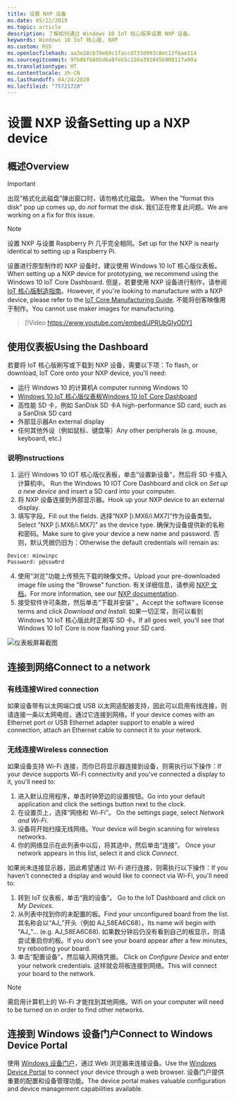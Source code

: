 ```yaml
---
title: 设置 NXP 设备
ms.date: 05/22/2019
ms.topic: article
description: 了解如何通过 Windows 10 IoT 核心版来设置 NXP 设备。
keywords: Windows 10 IoT 核心版, NXP
ms.custom: RS5
ms.openlocfilehash: aa3e28cb79e69c1faccd733d993c8ec12f6ae314
ms.sourcegitcommit: 9fb86fb605d6a8feb5c226a391045b908117a90a
ms.translationtype: HT
ms.contentlocale: zh-CN
ms.lasthandoff: 04/24/2020
ms.locfileid: "75721728"
---
```

# <a name="setting-up-a-nxp-device"></a><span data-ttu-id="4285f-104">设置 NXP 设备</span><span class="sxs-lookup"><span data-stu-id="4285f-104">Setting up a NXP device</span></span>

## <a name="overview"></a><span data-ttu-id="4285f-105">概述</span><span class="sxs-lookup"><span data-stu-id="4285f-105">Overview</span></span>

> [!IMPORTANT]
> <span data-ttu-id="4285f-106">出现“格式化此磁盘”弹出窗口时，请勿格式化磁盘。 </span><span class="sxs-lookup"><span data-stu-id="4285f-106">When the "format this disk" pop up comes up, do _not_ format the disk.</span></span> <span data-ttu-id="4285f-107">我们正在修复此问题。</span><span class="sxs-lookup"><span data-stu-id="4285f-107">We are working on a fix for this issue.</span></span>

> [!NOTE]
> <span data-ttu-id="4285f-108">设置 NXP 与设置 Raspberry Pi 几乎完全相同。</span><span class="sxs-lookup"><span data-stu-id="4285f-108">Set up for the NXP is nearly identical to setting up a Raspberry Pi.</span></span>

<span data-ttu-id="4285f-109">设置进行原型制作的 NXP 设备时，建议使用 Windows 10 IoT 核心版仪表板。</span><span class="sxs-lookup"><span data-stu-id="4285f-109">When setting up a NXP device for prototyping, we recommend using the Windows 10 IoT Core Dashboard.</span></span> <span data-ttu-id="4285f-110">但是，若要使用 NXP 设备进行制作，请参阅 [IoT 核心版制造指南](https://docs.microsoft.com/windows-hardware/manufacture/iot/iot-core-manufacturing-guide)。</span><span class="sxs-lookup"><span data-stu-id="4285f-110">However, if you're looking to manufacture with a NXP device, please refer to the [IoT Core Manufacturing Guide](https://docs.microsoft.com/windows-hardware/manufacture/iot/iot-core-manufacturing-guide).</span></span> <span data-ttu-id="4285f-111">不能将创客映像用于制作。</span><span class="sxs-lookup"><span data-stu-id="4285f-111">You cannot use maker images for manufacturing.</span></span>
<br>
> [!Video https://www.youtube.com/embed/JPRUbGIyODY]

## <a name="using-the-dashboard"></a><span data-ttu-id="4285f-112">使用仪表板</span><span class="sxs-lookup"><span data-stu-id="4285f-112">Using the Dashboard</span></span>

<span data-ttu-id="4285f-113">若要将 IoT 核心版刷写或下载到 NXP 设备，需要以下项：</span><span class="sxs-lookup"><span data-stu-id="4285f-113">To flash, or download, IoT Core onto your NXP device, you'll need:</span></span>
* <span data-ttu-id="4285f-114">运行 Windows 10 的计算机</span><span class="sxs-lookup"><span data-stu-id="4285f-114">A computer running Windows 10</span></span> 
* [<span data-ttu-id="4285f-115">Windows 10 IoT 核心版仪表板</span><span class="sxs-lookup"><span data-stu-id="4285f-115">Windows 10 IoT Core Dashboard</span></span>](https://docs.microsoft.com/windows/iot-core/downloads)
* <span data-ttu-id="4285f-116">高性能 SD 卡，例如 SanDisk SD 卡</span><span class="sxs-lookup"><span data-stu-id="4285f-116">A high-performance SD card, such as a SanDisk SD card</span></span>
* <span data-ttu-id="4285f-117">外部显示器</span><span class="sxs-lookup"><span data-stu-id="4285f-117">An external display</span></span>
* <span data-ttu-id="4285f-118">任何其他外设（例如鼠标、键盘等）</span><span class="sxs-lookup"><span data-stu-id="4285f-118">Any other peripherals (e.g. mouse, keyboard, etc.)</span></span>

### <a name="instructions"></a><span data-ttu-id="4285f-119">说明</span><span class="sxs-lookup"><span data-stu-id="4285f-119">Instructions</span></span>

1. <span data-ttu-id="4285f-120">运行 Windows 10 IOT 核心版仪表板，单击“设置新设备”，然后将 SD 卡插入计算机中。 </span><span class="sxs-lookup"><span data-stu-id="4285f-120">Run the Windows 10 IOT Core Dashboard and click on *Set up a new device* and insert a SD card into your computer.</span></span>
2. <span data-ttu-id="4285f-121">将 NXP 设备连接到外部显示器。</span><span class="sxs-lookup"><span data-stu-id="4285f-121">Hook up your NXP device to an external display.</span></span>
3. <span data-ttu-id="4285f-122">填写字段。</span><span class="sxs-lookup"><span data-stu-id="4285f-122">Fill out the fields.</span></span> <span data-ttu-id="4285f-123">选择“NXP [i.MX6/i.MX7]”作为设备类型。</span><span class="sxs-lookup"><span data-stu-id="4285f-123">Select "NXP [i.MX6/i.MX7]" as the device type.</span></span> <span data-ttu-id="4285f-124">确保为设备提供新的名称和密码。</span><span class="sxs-lookup"><span data-stu-id="4285f-124">Make sure to give your device a new name and password.</span></span> <span data-ttu-id="4285f-125">否则，默认凭据仍旧为：</span><span class="sxs-lookup"><span data-stu-id="4285f-125">Otherwise the default credentials will remain as:</span></span>

```
Device: minwinpc
Password: p@ssw0rd
```

4. <span data-ttu-id="4285f-126">使用“浏览”功能上传预先下载的映像文件。</span><span class="sxs-lookup"><span data-stu-id="4285f-126">Upload your pre-downloaded image file using the "Browse" function.</span></span> <span data-ttu-id="4285f-127">有关详细信息，请参阅 [NXP 文档](https://docs.microsoft.com/windows/iot-core/learn-about-hardware/iotnxp)。</span><span class="sxs-lookup"><span data-stu-id="4285f-127">For more information, see our [NXP documentation](https://docs.microsoft.com/windows/iot-core/learn-about-hardware/iotnxp).</span></span>
5. <span data-ttu-id="4285f-128">接受软件许可条款，然后单击“下载并安装”  。</span><span class="sxs-lookup"><span data-stu-id="4285f-128">Accept the software license terms and click *Download and Install*.</span></span> <span data-ttu-id="4285f-129">如果一切正常，则可以看到 Windows 10 IoT 核心版此时正刷写 SD 卡。</span><span class="sxs-lookup"><span data-stu-id="4285f-129">If all goes well, you'll see that Windows 10 IoT Core is now flashing your SD card.</span></span>

![仪表板屏幕截图](../media/DeviceSetup/Dashboard-Screenshot.jpg)


## <a name="connect-to-a-network"></a><span data-ttu-id="4285f-131">连接到网络</span><span class="sxs-lookup"><span data-stu-id="4285f-131">Connect to a network</span></span>
### <a name="wired-connection"></a><span data-ttu-id="4285f-132">有线连接</span><span class="sxs-lookup"><span data-stu-id="4285f-132">Wired connection</span></span>
<span data-ttu-id="4285f-133">如果设备带有以太网端口或 USB 以太网适配器支持，因此可以启用有线连接，则请连接一条以太网电缆，通过它连接到网络。</span><span class="sxs-lookup"><span data-stu-id="4285f-133">If your device comes with an Ethernet port or USB Ethernet adapter support to enable a wired connection, attach an Ethernet cable to connect it to your network.</span></span>

### <a name="wireless-connection"></a><span data-ttu-id="4285f-134">无线连接</span><span class="sxs-lookup"><span data-stu-id="4285f-134">Wireless connection</span></span>
<span data-ttu-id="4285f-135">如果设备支持 Wi-Fi 连接，而你已将显示器连接到设备，则需执行以下操作：</span><span class="sxs-lookup"><span data-stu-id="4285f-135">If your device supports Wi-Fi connectivity and you've connected a display to it, you'll need to:</span></span>

1. <span data-ttu-id="4285f-136">进入默认应用程序，单击时钟旁边的设置按钮。</span><span class="sxs-lookup"><span data-stu-id="4285f-136">Go into your default application and click the settings button next to the clock.</span></span>
2. <span data-ttu-id="4285f-137">在设置页上，选择“网络和 Wi-Fi”。 </span><span class="sxs-lookup"><span data-stu-id="4285f-137">On the settings page, select _Network and Wi-Fi_.</span></span>
3. <span data-ttu-id="4285f-138">设备将开始扫描无线网络。</span><span class="sxs-lookup"><span data-stu-id="4285f-138">Your device will begin scanning for wireless networks.</span></span>
4. <span data-ttu-id="4285f-139">你的网络显示在此列表中以后，将其选中，然后单击“连接”。 </span><span class="sxs-lookup"><span data-stu-id="4285f-139">Once your network appears in this list, select it and click _Connect_.</span></span>

<span data-ttu-id="4285f-140">如果尚未连接显示器，因此希望通过 Wi-Fi 进行连接，则需执行以下操作：</span><span class="sxs-lookup"><span data-stu-id="4285f-140">If you haven't connected a display and would like to connect via Wi-Fi, you'll need to:</span></span>

1. <span data-ttu-id="4285f-141">转到 IoT 仪表板，单击“我的设备”。 </span><span class="sxs-lookup"><span data-stu-id="4285f-141">Go to the IoT Dashboard and click on _My Devices_.</span></span>
2. <span data-ttu-id="4285f-142">从列表中找到你的未配置的板。</span><span class="sxs-lookup"><span data-stu-id="4285f-142">Find your unconfigured board from the list.</span></span> <span data-ttu-id="4285f-143">其名称会以“AJ_”开头（例如 AJ_58EA6C68）。</span><span class="sxs-lookup"><span data-stu-id="4285f-143">Its name will begin with "AJ_"... (e.g. AJ_58EA6C68).</span></span> <span data-ttu-id="4285f-144">如果数分钟后仍没有看到自己的板显示，则请尝试重启你的板。</span><span class="sxs-lookup"><span data-stu-id="4285f-144">If you don't see your board appear after a few minutes, try rebooting your board.</span></span>
3. <span data-ttu-id="4285f-145">单击“配置设备”，然后输入网络凭据。 </span><span class="sxs-lookup"><span data-stu-id="4285f-145">Click on _Configure Device_ and enter your network credentials.</span></span> <span data-ttu-id="4285f-146">这样就会将板连接到网络。</span><span class="sxs-lookup"><span data-stu-id="4285f-146">This will connect your board to the network.</span></span>

> [!NOTE]
> <span data-ttu-id="4285f-147">需启用计算机上的 Wi-Fi 才能找到其他网络。</span><span class="sxs-lookup"><span data-stu-id="4285f-147">Wifi on your computer will need to be turned on in order to find other networks.</span></span>

## <a name="connect-to-windows-device-portal"></a><span data-ttu-id="4285f-148">连接到 Windows 设备门户</span><span class="sxs-lookup"><span data-stu-id="4285f-148">Connect to Windows Device Portal</span></span>

<span data-ttu-id="4285f-149">使用 [Windows 设备门户](../manage-your-device/DevicePortal.md)，通过 Web 浏览器来连接设备。</span><span class="sxs-lookup"><span data-stu-id="4285f-149">Use the [Windows Device Portal](../manage-your-device/DevicePortal.md) to connect your device through a web browser.</span></span> <span data-ttu-id="4285f-150">设备门户提供重要的配置和设备管理功能。</span><span class="sxs-lookup"><span data-stu-id="4285f-150">The device portal makes valuable configuration and device management capabilities available.</span></span> 

